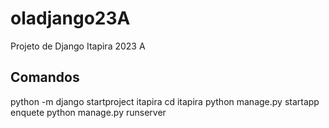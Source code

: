 # oladjango23A
Projeto de Django Itapira 2023 A

## Comandos
python -m django startproject itapira
cd itapira
python manage.py startapp enquete
python manage.py runserver